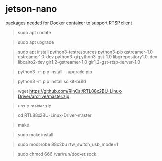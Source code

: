 # jetson-nano

packages needed for Docker container to support RTSP client

> sudo apt update

> sudo apt upgrade

> sudo apt install python3-testresources python3-pip gstreamer-1.0 gstreamer1.0-dev python3-gi python3-gst-1.0 libgirepository1.0-dev libcairo2-dev gir1.2-gstreamer-1.0 gir1.2-gst-rtsp-server-1.0

> python3 -m pip install --upgrade pip

> python3 -m pip install scikit-build

>wget https://github.com/RinCat/RTL88x2BU-Linux-Driver/archive/master.zip

>unzip master.zip

>cd RTL88x2BU-Linux-Driver-master

>make

>sudo make install

>sudo modprobe 88x2bu rtw_switch_usb_mode=1

>sudo chmod 666 /var/run/docker.sock
